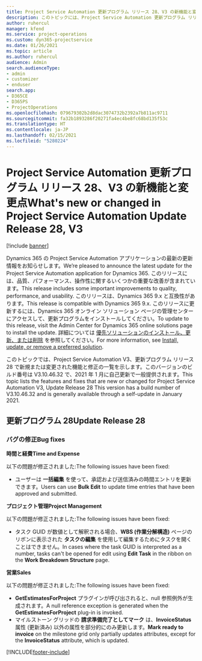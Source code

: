 ```yaml
---
title: Project Service Automation 更新プログラム リリース 28、V3 の新機能と変更点
description: このトピックには、Project Service Automation 更新プログラム リリース 28、V3 で利用可能な機能と修正をリスト化しています。
author: ruhercul
manager: kfend
ms.service: project-operations
ms.custom: dyn365-projectservice
ms.date: 01/26/2021
ms.topic: article
ms.author: ruhercul
audience: Admin
search.audienceType:
- admin
- customizer
- enduser
search.app:
- D365CE
- D365PS
- ProjectOperations
ms.openlocfilehash: 079679302b2d8dac3074732b2392a7b811ac9711
ms.sourcegitcommit: fa32b1893286f20271fa4ec4be8fc68bd135f53c
ms.translationtype: HT
ms.contentlocale: ja-JP
ms.lasthandoff: 02/15/2021
ms.locfileid: "5280224"
---
```

# <a name="whats-new-or-changed-in-project-service-automation-update-release-28-v3"></a><span data-ttu-id="bb647-103">Project Service Automation 更新プログラム リリース 28、V3 の新機能と変更点</span><span class="sxs-lookup"><span data-stu-id="bb647-103">What's new or changed in Project Service Automation Update Release 28, V3</span></span>

[!include [banner](../includes/psa-now-project-operations.md)]

<span data-ttu-id="bb647-104">Dynamics 365 の Project Service Automation アプリケーションの最新の更新情報をお知らせします。</span><span class="sxs-lookup"><span data-stu-id="bb647-104">We’re pleased to announce the latest update for the Project Service Automation application for Dynamics 365.</span></span> <span data-ttu-id="bb647-105">このリリースには、品質、パフォーマンス、操作性に関するいくつかの重要な改善が含まれています。</span><span class="sxs-lookup"><span data-stu-id="bb647-105">This release includes some important improvements to quality, performance, and usability.</span></span> <span data-ttu-id="bb647-106">このリリースは、Dynamics 365 9.x と互換性があります。</span><span class="sxs-lookup"><span data-stu-id="bb647-106">This release is compatible with Dynamics 365 9.x.</span></span> <span data-ttu-id="bb647-107">このリリースに更新するには、Dynamics 365 オンライン ソリューション ページの管理センターにアクセスして、更新プログラムをインストールしてください。</span><span class="sxs-lookup"><span data-stu-id="bb647-107">To update to this release, visit the Admin Center for Dynamics 365 online solutions page to install the update.</span></span> <span data-ttu-id="bb647-108">詳細については [優先ソリューションのインストール、更新、または削除](https://docs.microsoft.com/power-platform/admin/install-remove-preferred-solution) を参照してください。</span><span class="sxs-lookup"><span data-stu-id="bb647-108">For more information, see [Install, update, or remove a preferred solution](https://docs.microsoft.com/power-platform/admin/install-remove-preferred-solution).</span></span>

<span data-ttu-id="bb647-109">このトピックでは、Project Service Automation V3、更新プログラム リリース 28 で新規または変更された機能と修正の一覧を示します。このバージョンのビルド番号は V3.10.46.32 で、2021 年 1 月に自己更新で一般提供されます。</span><span class="sxs-lookup"><span data-stu-id="bb647-109">This topic lists the features and fixes that are new or changed for Project Service Automation V3, Update Release 28 This version has a build number of V3.10.46.32 and is generally available through a self-update in January 2021.</span></span>

## <a name="update-release-28"></a><span data-ttu-id="bb647-110">更新プログラム 28</span><span class="sxs-lookup"><span data-stu-id="bb647-110">Update Release 28</span></span>

### <a name="bug-fixes"></a><span data-ttu-id="bb647-111">バグの修正</span><span class="sxs-lookup"><span data-stu-id="bb647-111">Bug fixes</span></span>

<span data-ttu-id="bb647-112">**時間と経費**</span><span class="sxs-lookup"><span data-stu-id="bb647-112">**Time and Expense**</span></span>

<span data-ttu-id="bb647-113">以下の問題が修正されました:</span><span class="sxs-lookup"><span data-stu-id="bb647-113">The following issues have been fixed:</span></span>

- <span data-ttu-id="bb647-114">ユーザーは **一括編集** を使って、承認および送信済みの時間エントリを更新できます。</span><span class="sxs-lookup"><span data-stu-id="bb647-114">Users can use **Bulk Edit** to update time entries that have been approved and submitted.</span></span>

<span data-ttu-id="bb647-115">**プロジェクト管理**</span><span class="sxs-lookup"><span data-stu-id="bb647-115">**Project Management**</span></span>

<span data-ttu-id="bb647-116">以下の問題が修正されました:</span><span class="sxs-lookup"><span data-stu-id="bb647-116">The following issues have been fixed:</span></span>

- <span data-ttu-id="bb647-117">タスク GUID が数値として解釈される場合、**WBS (作業分解構造)** ページのリボンに表示された **タスクの編集** を使用して編集するためにタスクを開くことはできません。</span><span class="sxs-lookup"><span data-stu-id="bb647-117">In cases where the task GUID is interpreted as a number, tasks can't be opened for edit using **Edit Task** in the ribbon on the **Work Breakdown Structure** page.</span></span>

<span data-ttu-id="bb647-118">**営業**</span><span class="sxs-lookup"><span data-stu-id="bb647-118">**Sales**</span></span>

<span data-ttu-id="bb647-119">以下の問題が修正されました:</span><span class="sxs-lookup"><span data-stu-id="bb647-119">The following issues have been fixed:</span></span>

- <span data-ttu-id="bb647-120">**GetEstimatesForProject** プラグインが呼び出されると、null 参照例外が生成されます。</span><span class="sxs-lookup"><span data-stu-id="bb647-120">A null reference exception is generated when the **GetEstimatesForProject** plug-in is invoked.</span></span>
- <span data-ttu-id="bb647-121">マイルストーン グリッドの **請求準備完了としてマーク** は、**InvoiceStatus** 属性 (更新済み) 以外の属性を部分的にのみ更新します。</span><span class="sxs-lookup"><span data-stu-id="bb647-121">**Mark ready to invoice** on the milestone grid only partially updates attributes, except for the **InvoiceStatus** attribute, which is updated.</span></span>



[!INCLUDE[footer-include](../includes/footer-banner.md)]